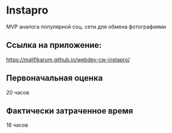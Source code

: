 # Instapro

MVP аналога популярной соц. сети для обмена фотографиями

## Ссылка на приложение:

https://malifikarum.github.io/webdev-cw-instapro/

## Первоначальная оценка

20 часов

## Фактически затраченное время

18 часов
